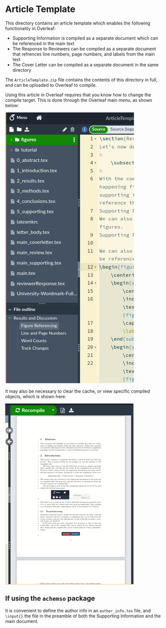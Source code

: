 # Article Template

This directory contains an article template which enables the following functionality in Overleaf:
- Supporting Information is compiled as a separate document which can be referenced in the main text
- The Response to Reviewers can be compiled as a separate document that refrences line numbers, page numbers, and labels from the main text
- The Cover Letter can be compiled as a separate document in the same directory

The `ArticleTemplate.zip` file contains the contents of this directory in full, and can be uploaded to Overleaf to compile.

Using this article in Overleaf requires that you know how to change the compile target.
This is done through the Overleaf main menu, as shown below:

![compiletarget](./tutorial/CompileTarget.gif)

It may also be necessary to clear the cache, or view specific compiled objects, which is shown here:

![clearcache](./tutorial/ClearCache.gif)

## If using the `achemso` package
It is convenient to define the author info in an `author_info.tex` file, and `\input{}` the file in the preamble of both the Supporting Information and the main document.
